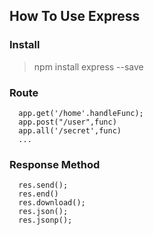## How To Use Express
### Install
> npm install express --save

### Route

```
  app.get('/home'.handleFunc);
  app.post("/user",func)
  app.all('/secret',func)
  ...
```

### Response Method

```
  res.send();
  res.end()
  res.download();
  res.json();
  res.jsonp();
```
